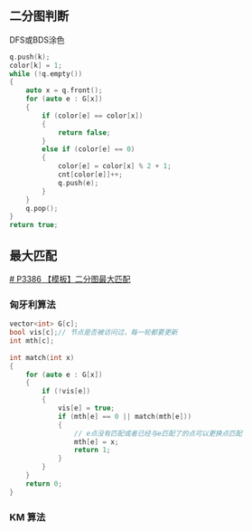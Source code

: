 

## 二分图判断

DFS或BDS涂色

```c++
q.push(k);
color[k] = 1;
while (!q.empty())
{
	auto x = q.front();
	for (auto e : G[x])
	{
		if (color[e] == color[x])
		{
			return false;
		}
		else if (color[e] == 0)
		{
			color[e] = color[x] % 2 + 1;
			cnt[color[e]]++;
			q.push(e);
		}
	}
	q.pop();
}
return true;
```

## 最大匹配

[# P3386 【模板】二分图最大匹配](https://www.luogu.com.cn/problem/P3386)

### 匈牙利算法

```c++
vector<int> G[c];
bool vis[c];// 节点是否被访问过，每一轮都要更新
int mth[c];
  
int match(int x)
{
    for (auto e : G[x])
    {
        if (!vis[e])
        {
            vis[e] = true;
            if (mth[e] == 0 || match(mth[e]))
            {
	            // e点没有匹配或者已经与e匹配了的点可以更换点匹配
                mth[e] = x;
                return 1;
            }
        }
    }
    return 0;
}
```

### KM 算法